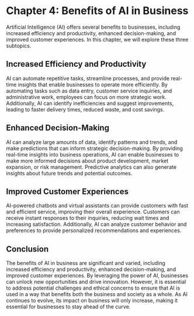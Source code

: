 Chapter 4: Benefits of AI in Business
=====================================

Artificial Intelligence (AI) offers several benefits to businesses, including increased efficiency and productivity, enhanced decision-making, and improved customer experiences. In this chapter, we will explore these three subtopics.

Increased Efficiency and Productivity
-------------------------------------

AI can automate repetitive tasks, streamline processes, and provide real-time insights that enable businesses to operate more efficiently. By automating tasks such as data entry, customer service inquiries, and administrative work, employees can focus on more strategic work. Additionally, AI can identify inefficiencies and suggest improvements, leading to faster delivery times, reduced waste, and cost savings.

Enhanced Decision-Making
------------------------

AI can analyze large amounts of data, identify patterns and trends, and make predictions that can inform strategic decision-making. By providing real-time insights into business operations, AI can enable businesses to make more informed decisions about product development, market expansion, or risk management. Predictive analytics can also generate insights about future trends and potential outcomes.

Improved Customer Experiences
-----------------------------

AI-powered chatbots and virtual assistants can provide customers with fast and efficient service, improving their overall experience. Customers can receive instant responses to their inquiries, reducing wait times and increasing satisfaction. Additionally, AI can analyze customer behavior and preferences to provide personalized recommendations and experiences.

Conclusion
----------

The benefits of AI in business are significant and varied, including increased efficiency and productivity, enhanced decision-making, and improved customer experiences. By leveraging the power of AI, businesses can unlock new opportunities and drive innovation. However, it is essential to address potential challenges and ethical concerns to ensure that AI is used in a way that benefits both the business and society as a whole. As AI continues to evolve, its impact on business will only increase, making it essential for businesses to stay ahead of the curve.
